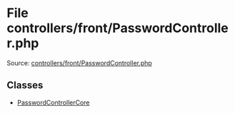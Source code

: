 File controllers/front/PasswordController.php
=========

Source: [controllers/front/PasswordController.php](https://github.com/PrestaShop/PrestaShop/blob/1.6.0.12/controllers/front/PasswordController.php)


Classes
-------

* [PasswordControllerCore](class.PasswordControllerCore.md)

